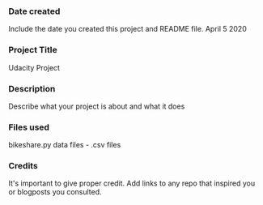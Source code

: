 ### Date created
Include the date you created this project and README file.
April 5 2020

### Project Title
Udacity Project

### Description
Describe what your project is about and what it does

### Files used
bikeshare.py
data files - .csv files

### Credits
It's important to give proper credit. Add links to any repo that inspired you or blogposts you consulted.

